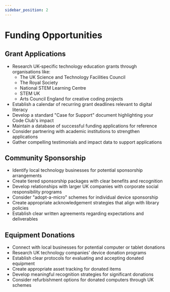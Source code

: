 ```yaml
---
sidebar_position: 2
---
```


# Funding Opportunities

## Grant Applications

- Research UK-specific technology education grants through organisations like:
    - The UK Science and Technology Facilities Council
    - The Royal Society
    - National STEM Learning Centre
    - STEM UK
    - Arts Council England for creative coding projects
- Establish a calendar of recurring grant deadlines relevant to digital literacy
- Develop a standard "Case for Support" document highlighting your Code Club's impact
- Maintain a database of successful funding applications for reference
- Consider partnering with academic institutions to strengthen applications
- Gather compelling testimonials and impact data to support applications

## Community Sponsorship

- Identify local technology businesses for potential sponsorship arrangements
- Create tiered sponsorship packages with clear benefits and recognition
- Develop relationships with larger UK companies with corporate social responsibility programs
- Consider "adopt-a-micro" schemes for individual device sponsorship
- Create appropriate acknowledgement strategies that align with library policies
- Establish clear written agreements regarding expectations and deliverables

## Equipment Donations

- Connect with local businesses for potential computer or tablet donations
- Research UK technology companies' device donation programs
- Establish clear protocols for evaluating and accepting donated equipment
- Create appropriate asset tracking for donated items
- Develop meaningful recognition strategies for significant donations
- Consider refurbishment options for donated computers through UK schemes
